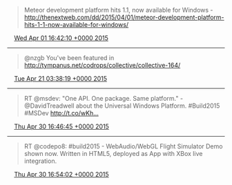 > Meteor development platform hits 1.1, now available for Windows - http://thenextweb.com/dd/2015/04/01/meteor-development-platform-hits-1-1-now-available-for-windows/

<img src="/media/tweet.ico" width="12" /> [Wed Apr 01 16:42:10 +0000 2015](https://twitter.com/eduplessis/status/583308380908867584)

----

> @nzgb You've been featured in http://tympanus.net/codrops/collective/collective-164/

<img src="/media/tweet.ico" width="12" /> [Tue Apr 21 03:38:19 +0000 2015](https://twitter.com/eduplessis/status/590358877201379328)

----

> RT @msdev: "One API. One package. Same platform." - @DavidTreadwell about the Universal Windows Platform. #Build2015 #MSDev http://t.co/wKh…

<img src="/media/tweet.ico" width="12" /> [Thu Apr 30 16:46:45 +0000 2015](https://twitter.com/eduplessis/status/593818782491025408)

----

> RT @codepo8: #build2015 - WebAudio/WebGL Flight Simulator Demo shown now. Written in HTML5, deployed as App with XBox live integration.

<img src="/media/tweet.ico" width="12" /> [Thu Apr 30 16:54:02 +0000 2015](https://twitter.com/eduplessis/status/593820615452164097)